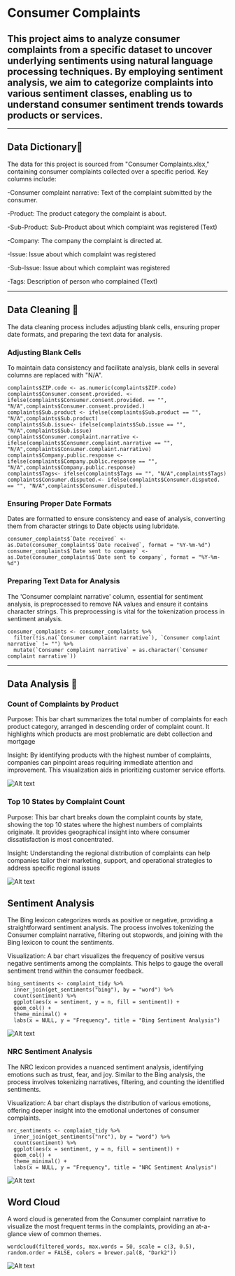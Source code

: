 # Consumer Complaints
## This project aims to analyze consumer complaints from a specific dataset to uncover underlying sentiments using natural language processing techniques. By employing sentiment analysis, we aim to categorize complaints into various sentiment classes, enabling us to understand consumer sentiment trends towards products or services.
---
## Data Dictionary📖
The data for this project is sourced from "Consumer Complaints.xlsx," containing consumer complaints collected over a specific period.
Key columns include:

-Consumer complaint narrative: Text of the complaint submitted by the consumer.

-Product: The product category the complaint is about.

-Sub-Product: Sub-Product about which complaint was registered (Text)

-Company: The company the complaint is directed at.

-Issue: Issue about which complaint was registered

-Sub-Issue: Issue about which complaint was registered 

-Tags: Description of person who complained (Text)

---

## Data Cleaning 🧹

 The data cleaning process includes adjusting blank cells, ensuring proper date formats, and preparing the text data for analysis.
 
### Adjusting Blank Cells
To maintain data consistency and facilitate analysis, blank cells in several columns are replaced with "N/A".
```
complaints$ZIP.code <- as.numeric(complaints$ZIP.code)
complaints$Consumer.consent.provided. <- ifelse(complaints$Consumer.consent.provided. == "", "N/A",complaints$Consumer.consent.provided.)
complaints$Sub.product <- ifelse(complaints$Sub.product == "", "N/A",complaints$Sub.product)
complaints$Sub.issue<- ifelse(complaints$Sub.issue == "", "N/A",complaints$Sub.issue)
complaints$Consumer.complaint.narrative <- ifelse(complaints$Consumer.complaint.narrative == "", "N/A",complaints$Consumer.complaint.narrative)
complaints$Company.public.response <- ifelse(complaints$Company.public.response == "", "N/A",complaints$Company.public.response)
complaints$Tags<- ifelse(complaints$Tags == "", "N/A",complaints$Tags)
complaints$Consumer.disputed.<- ifelse(complaints$Consumer.disputed. == "", "N/A",complaints$Consumer.disputed.)
```
### Ensuring Proper Date Formats
Dates are formatted to ensure consistency and ease of analysis, converting them from character strings to Date objects using lubridate.
```
consumer_complaints$`Date received` <- as.Date(consumer_complaints$`Date received`, format = "%Y-%m-%d")
consumer_complaints$`Date sent to company` <- as.Date(consumer_complaints$`Date sent to company`, format = "%Y-%m-%d")
```
### Preparing Text Data for Analysis
The 'Consumer complaint narrative' column, essential for sentiment analysis, is preprocessed to remove NA values and ensure it contains character strings. This preprocessing is vital for the tokenization process in sentiment analysis.
```
consumer_complaints <- consumer_complaints %>%
  filter(!is.na(`Consumer complaint narrative`), `Consumer complaint narrative` != "") %>%
  mutate(`Consumer complaint narrative` = as.character(`Consumer complaint narrative`))
```
---
## Data Analysis 📏

### Count of Complaints by Product
Purpose: This bar chart summarizes the total number of complaints for each product category, arranged in descending order of complaint count. It highlights which products are most problematic are debt collection and mortgage 

Insight: By identifying products with the highest number of complaints, companies can pinpoint areas requiring immediate attention and improvement. This visualization aids in prioritizing customer service efforts.

![Alt text](https://github.com/waithiran22/Consumer-Complaints-/blob/main/Images/Rplot05.png)

### Top 10 States by Complaint Count
Purpose: This bar chart breaks down the complaint counts by state, showing the top 10 states where the highest numbers of complaints originate. It provides geographical insight into where consumer dissatisfaction is most concentrated.

Insight: Understanding the regional distribution of complaints can help companies tailor their marketing, support, and operational strategies to address specific regional issues

![Alt text](https://github.com/waithiran22/Consumer-Complaints-/blob/main/Images/Rplot03.png)

## Sentiment Analysis
The Bing lexicon categorizes words as positive or negative, providing a straightforward sentiment analysis. The process involves tokenizing the Consumer complaint narrative, filtering out stopwords, and joining with the Bing lexicon to count the sentiments.

Visualization: A bar chart visualizes the frequency of positive versus negative sentiments among the complaints. This helps to gauge the overall sentiment trend within the consumer feedback.
```
bing_sentiments <- complaint_tidy %>%
  inner_join(get_sentiments("bing"), by = "word") %>%
  count(sentiment) %>%
  ggplot(aes(x = sentiment, y = n, fill = sentiment)) +
  geom_col() +
  theme_minimal() +
  labs(x = NULL, y = "Frequency", title = "Bing Sentiment Analysis")
```

![Alt text](https://github.com/waithiran22/Consumer-Complaints-/blob/main/Images/Rplot02.png)
### NRC Sentiment Analysis

The NRC lexicon provides a nuanced sentiment analysis, identifying emotions such as trust, fear, and joy. Similar to the Bing analysis, the process involves tokenizing narratives, filtering, and counting the identified sentiments.

Visualization: A bar chart displays the distribution of various emotions, offering deeper insight into the emotional undertones of consumer complaints.

```
nrc_sentiments <- complaint_tidy %>%
  inner_join(get_sentiments("nrc"), by = "word") %>%
  count(sentiment) %>%
  ggplot(aes(x = sentiment, y = n, fill = sentiment)) +
  geom_col() +
  theme_minimal() +
  labs(x = NULL, y = "Frequency", title = "NRC Sentiment Analysis")
```

![Alt text](https://github.com/waithiran22/Consumer-Complaints-/blob/main/Images/Rplot01.png)

## Word Cloud
A word cloud is generated from the Consumer complaint narrative to visualize the most frequent terms in the complaints, providing an at-a-glance view of common themes.

```
wordcloud(filtered_words, max.words = 50, scale = c(3, 0.5), random.order = FALSE, colors = brewer.pal(8, "Dark2"))
```

![Alt text](https://github.com/waithiran22/Consumer-Complaints-/blob/main/Images/Rplot.png)



